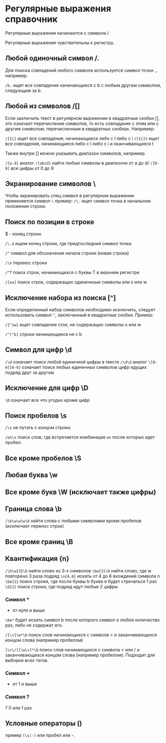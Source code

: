 # Регулярные выражения справочник

Регулярные выражения начинаются с символа /

Регулярные выражения чувствительны к регистру.


## Любой одиночный символ /.

Для поиска совпадений любого символа используется символ точки ., например:

`/b.` ищет все совпадения начинающиеся с b с любым другим символом, следующим за b.

## Любой из символов /[]

Если заключить текст в регулярном выражении в квадратные скобки [], это означает перечисление символов, то есть совпадание с этим или с другим символом, перечисленным в квадратных скобках. Например:

`/[Ii]` ищет все совпадения, начинающиеся либо с I либо с i
`/[Ii]t` ищет все совпадения, начинающиеся либо с I либо с i и оканчивающиеся t

Также внутри [] можно указывать диапазон символов, например

`/[a-d]` аналог `/[abcd]` найти любые символы в диапазоне от a до d/
`/[0-9]` все цифры от 0 до 9

## Экранирование символов \

Чтобы экранировать спец.символ в регулярном выражении применяется символ `\` пример:
`/\.` ищет символ точка в начальном положении строки.


## Поиск по позиции в строке

$ - конец строки.

`/\.$` ищем конец строки, где предпоследний символ точка.

`/^` символ для обозначения начала строки (новая строка)

`/\n` перенос строки

`/^T` поиск строк, начинающихся с буквы T в верхнем регистре

`/[sw]` поиск строк, содержащих одиначноые символы или s или w

## Исключение набора из поиска [^]

Если определенный набор символов необходимо исключить, следует использовать символ `^`, заключанный в квадратные скобки. Пример:

`/[^sw]` ищет совпадение сток, не содержащих символы s или w

`/^[^b]` строки начинающиеся не с b

## Символ для цифр \d

`/\d` означает поиск любой единичной цифры в тексте
`/\d\d` аналог `\[0-9][0-9]` означает поиск любых единичных символов цифр идущих подряд друг за другом

## Исключение для цифр \D

`\D` означает все что угодно кроме цифр

## Поиск пробелов \s

`/\s` не путать с концом строки.

`/en\s` поиск слов, где встречается комбинация `en` после которых идет пробел.

## Все кроме пробелов \S

## Любая буква \w

## Все кроме букв \W (исключает также цифры)

## Граница слова \b

`/\b\w\w\w\b` найти слова с любыми символами кроме пробелов (исключает перенос строк)

## Все кроме границ \B

## Квантификация {n}

`/\b\w{3}\b` найти слово из 3-х символов
`\bw{3}\b` найти слово, где w повторено 3 раза подряд
`\n{4,6}` искать от 4 до 6 вхождений символа n
`\be{1}` поиск строки, где после буквы b буква e будет стречаться 1 раз
`\d{2}` поиск строки, где подряд идут любые 2 цифры

### Символ *

* от нуля и выше

`\be*` будет искать символ b после которого символ e любое количество раз, либо не содержат его.


`/[\<]\w*\b` поиск слов начинающихся с символа < и заканчивающихся концом слова (например пробелом)

`[\<\/][\w\>]*\b` поиск слов начинающихся с символа < или / и заканчивающихся концом слова (например пробелом). Подходит для выборки всех тэгов.

### Символ +

+ от 1 и выше

### Символ ?

? 0 или 1 раз

## Условные операторы ()

пример `(\s|-)` или пробел или -.